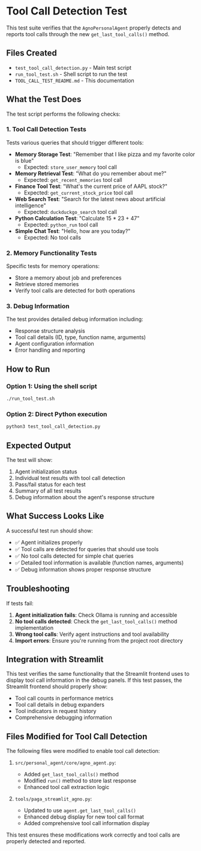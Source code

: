 # Tool Call Detection Test

This test suite verifies that the `AgnoPersonalAgent` properly detects and reports tool calls through the new `get_last_tool_calls()` method.

## Files Created

- `test_tool_call_detection.py` - Main test script
- `run_tool_test.sh` - Shell script to run the test
- `TOOL_CALL_TEST_README.md` - This documentation

## What the Test Does

The test script performs the following checks:

### 1. Tool Call Detection Tests
Tests various queries that should trigger different tools:

- **Memory Storage Test**: "Remember that I like pizza and my favorite color is blue"
  - Expected: `store_user_memory` tool call
- **Memory Retrieval Test**: "What do you remember about me?"
  - Expected: `get_recent_memories` tool call
- **Finance Tool Test**: "What's the current price of AAPL stock?"
  - Expected: `get_current_stock_price` tool call
- **Web Search Test**: "Search for the latest news about artificial intelligence"
  - Expected: `duckduckgo_search` tool call
- **Python Calculation Test**: "Calculate 15 * 23 + 47"
  - Expected: `python_run` tool call
- **Simple Chat Test**: "Hello, how are you today?"
  - Expected: No tool calls

### 2. Memory Functionality Tests
Specific tests for memory operations:
- Store a memory about job and preferences
- Retrieve stored memories
- Verify tool calls are detected for both operations

### 3. Debug Information
The test provides detailed debug information including:
- Response structure analysis
- Tool call details (ID, type, function name, arguments)
- Agent configuration information
- Error handling and reporting

## How to Run

### Option 1: Using the shell script
```bash
./run_tool_test.sh
```

### Option 2: Direct Python execution
```bash
python3 test_tool_call_detection.py
```

## Expected Output

The test will show:
1. Agent initialization status
2. Individual test results with tool call detection
3. Pass/fail status for each test
4. Summary of all test results
5. Debug information about the agent's response structure

## What Success Looks Like

A successful test run should show:
- ✅ Agent initializes properly
- ✅ Tool calls are detected for queries that should use tools
- ✅ No tool calls detected for simple chat queries
- ✅ Detailed tool information is available (function names, arguments)
- ✅ Debug information shows proper response structure

## Troubleshooting

If tests fail:

1. **Agent initialization fails**: Check Ollama is running and accessible
2. **No tool calls detected**: Check the `get_last_tool_calls()` method implementation
3. **Wrong tool calls**: Verify agent instructions and tool availability
4. **Import errors**: Ensure you're running from the project root directory

## Integration with Streamlit

This test verifies the same functionality that the Streamlit frontend uses to display tool call information in the debug panels. If this test passes, the Streamlit frontend should properly show:

- Tool call counts in performance metrics
- Tool call details in debug expanders
- Tool indicators in request history
- Comprehensive debugging information

## Files Modified for Tool Call Detection

The following files were modified to enable tool call detection:

1. `src/personal_agent/core/agno_agent.py`:
   - Added `get_last_tool_calls()` method
   - Modified `run()` method to store last response
   - Enhanced tool call extraction logic

2. `tools/paga_streamlit_agno.py`:
   - Updated to use `agent.get_last_tool_calls()`
   - Enhanced debug display for new tool call format
   - Added comprehensive tool call information display

This test ensures these modifications work correctly and tool calls are properly detected and reported.
